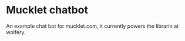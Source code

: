 # Mucklet chatbot

An example chat bot for mucklet.com, it currently powers the librarin at
wolfery.
